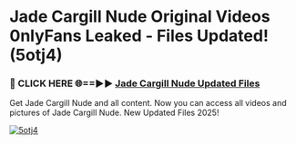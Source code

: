 # Jade Cargill Nude Original Videos 0nlyFans Leaked - Files Updated! (5otj4)

<h3>🔴 CLICK HERE 🌐==►► <a href="https://tinyurl.com/yrmya6cz" rel="nofollow">Jade Cargill Nude Updated Files</a></h3>

Get Jade Cargill Nude and all content. Now you can access all videos and pictures of Jade Cargill Nude. New Updated Files 2025!

[![5otj4](https://i.imgur.com/FMdXYCs.gif)](https://tinyurl.com/yrmya6cz)
